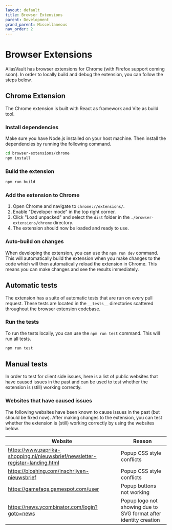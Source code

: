 ```yaml
---
layout: default
title: Browser Extensions
parent: Development
grand_parent: Miscellaneous
nav_order: 2
---
```


# Browser Extensions
AliasVault has browser extensions for Chrome (with Firefox support coming soon). In order to locally build and debug the extension, you can follow the steps below.

## Chrome Extension
The Chrome extension is built with React as framework and Vite as build tool.

### Install dependencies
Make sure you have Node.js installed on your host machine. Then install the dependencies by running the following command.

```bash
cd browser-extensions/chrome
npm install
```

### Build the extension

```bash
npm run build
```

### Add the extension to Chrome

1. Open Chrome and navigate to `chrome://extensions/`.
2. Enable "Developer mode" in the top right corner.
3. Click "Load unpacked" and select the `dist` folder in the `./browser-extensions/chrome` directory.
4. The extension should now be loaded and ready to use.

### Auto-build on changes
When developing the extension, you can use the `npm run dev` command. This will automatically build the extension when you make changes to the code which will then automatically reload the extension in Chrome. This means you can make changes and see the results immediately.

## Automatic tests
The extension has a suite of automatic tests that are run on every pull request. These tests are located in the `__tests__` directories scattered throughout the browser extension codebase.

### Run the tests
To run the tests locally, you can use the `npm run test` command. This will run all tests.

```bash
npm run test
```

## Manual tests
In order to test for client side issues, here is a list of public websites that have caused issues in the past and can be used to test whether the extension is (still) working correctly.

### Websites that have caused issues
The following websites have been known to cause issues in the past (but should be fixed now). After making changes to the extension, you can test whether the extension is (still) working correctly by using the websites below.

| Website | Reason |
| --- | --- |
| https://www.paprika-shopping.nl/nieuwsbrief/newsletter-register-landing.html | Popup CSS style conflicts |
| https://bloshing.com/inschrijven-nieuwsbrief | Popup CSS style conflicts |
| https://gamefaqs.gamespot.com/user | Popup buttons not working  |
| https://news.ycombinator.com/login?goto=news | Popup logo not showing due to SVG format after identity creation |